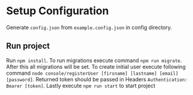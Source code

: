 Setup Configuration
===========================
Generate `config.json` from `example.config.json` in config directory.


Run project
-------------
Run `npm install`. To run migrations execute command `npm run migrate`. After this all migrations will be set.
To create initial user execute following command `node console/registerUser [firsname] [lastname] [email] [password]`. 
Returned token should be passed in Headers `Authentication: Bearer [token]`. Lastly execute `npm run start` to start project
